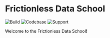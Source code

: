 # Frictionless Data School

[![Build](https://img.shields.io/github/actions/workflow/status/frictionlessdata/data-school/general.yaml?branch=main)](https://github.com/frictionlessdata/data-school/actions)
[![Codebase](https://img.shields.io/badge/codebase-github-brightgreen)](https://github.com/frictionlessdata/data-school)
[![Support](https://img.shields.io/badge/support-discord-brightgreen)](https://discord.com/channels/695635777199145130/695635777199145133)

Welcome to the Frictionless Data School!

